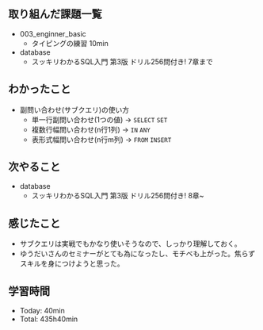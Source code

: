 ## 取り組んだ課題一覧
- 003_enginner_basic
  - タイピングの練習 10min
- database
  - スッキリわかるSQL入門 第3版 ドリル256問付き! 7章まで
## わかったこと
- 副問い合わせ(サブクエリ)の使い方
  - 単一行副問い合わせ(1つの値) → `SELECT` `SET`
  - 複数行幅問い合わせ(n行1列) → `IN` `ANY`
  - 表形式幅問い合わせ(n行m列) → `FROM` `INSERT`
## 次やること
- database
  - スッキリわかるSQL入門 第3版 ドリル256問付き! 8章~
## 感じたこと
- サブクエリは実戦でもかなり使いそうなので、しっかり理解しておく。
- ゆうだいさんのセミナーがとても為になったし、モチベも上がった。焦らずスキルを身につけようと思った。
## 学習時間
- Today: 40min
- Total: 435h40min